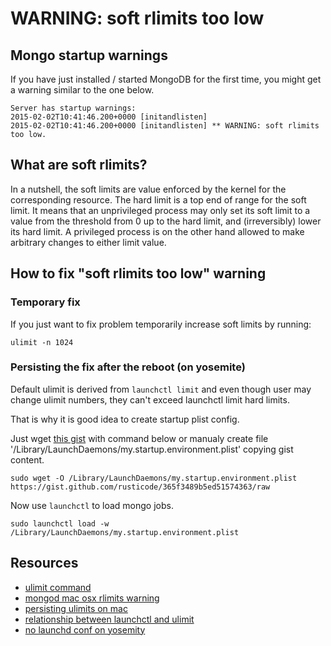 # WARNING: soft rlimits too low
 
## Mongo startup warnings

If you have just installed / started MongoDB for the first time, you might get a warning similar to the one below. 

``` 
Server has startup warnings:
2015-02-02T10:41:46.200+0000 [initandlisten]
2015-02-02T10:41:46.200+0000 [initandlisten] ** WARNING: soft rlimits too low.
```
## What are soft rlimits?

In a nutshell, the soft limits are value enforced by the kernel for the corresponding resource. The hard limit is a top end of range for the soft limit. It means that an unprivileged process may only set its soft limit to a value from the threshold from 0 up to the hard limit, and (irreversibly) lower its hard limit. A privileged process is on the other hand allowed to make arbitrary changes to either limit value.


## How to fix "soft rlimits too low" warning

### Temporary fix

If you just want to fix problem temporarily increase soft limits by running:
```
ulimit -n 1024
```

### Persisting the fix after the reboot (on yosemite)

Default ulimit is derived from `launchctl limit` and even though user may change ulimit numbers, they can't exceed launchctl limit hard limits.

That is why it is good idea to create startup plist config.

Just wget [this gist](https://gist.github.com/rusticode/365f3489b5ed51574363) with command below or manualy create file '/Library/LaunchDaemons/my.startup.environment.plist' copying gist content.
```
sudo wget -O /Library/LaunchDaemons/my.startup.environment.plist  https://gist.github.com/rusticode/365f3489b5ed51574363/raw
```

Now use `launchctl` to load mongo jobs.
```
sudo launchctl load -w /Library/LaunchDaemons/my.startup.environment.plist
```

## Resources

- [ulimit command](http://ss64.com/osx/ulimit.html)
- [mongod mac osx rlimits warning](http://stackoverflow.com/questions/16621763/mongod-2mac-os-x-rlimits-warning)
- [persisting ulimits on mac](https://coderwall.com/p/lfjoaq/persist-ulimit-settings-in-mac-os-x)
- [relationship between launchctl and ulimit](http://apple.stackexchange.com/questions/116273/what-is-the-relationship-between-launchctl-limit-and-ulimit)
- [no launchd conf on yosemity](http://stackoverflow.com/questions/25385934/setting-environment-variables-via-launchd-conf-no-longer-works-in-os-x-yosemite)
